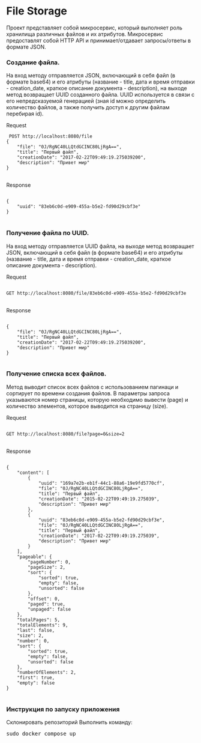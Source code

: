 # File Storage

Проект представляет собой микросервис, который выполняет роль хранилища различных файлов и их атрибутов.
Микросервис предоставлят собой HTTP API и принимает/отдавает запросы/ответы в формате JSON.

### Создание файла.
На вход методу отправляется JSON, включающий в себя файл (в формате base64) и его атрибуты (название - title, дата и
время отправки - creation_date, краткое описание документа - description), на выходе метод возвращает UUID созданного
файла. UUID используется в связи с его непредсказуемой генерацией (зная id можно определить количество файлов, а также 
получить доступ к другим файлам перебирая id).

Request
<pre>
<code> POST http://localhost:8080/file 
{
    "file": "0J/RgNC40LLQtdGCINC80LjRgA==",
    "title": "Первый файл",
    "creationDate": "2017-02-22T09:49:19.275039200",
    "description": "Привет мир"
}
</code>
</pre>

Response
<pre>
<code>
{
    "uuid": "83eb6c0d-e909-455a-b5e2-fd90d29cbf3e"
}
</code>
</pre>
### Получение файла по UUID.
На вход методу отправляется UUID файла, на выходе метод возвращает JSON, включающий в себя файл (в формате base64) и его
атрибуты (название - title, дата и время отправки - creation_date, краткое описание документа - description).

Request
<pre>
<code> 
GET http://localhost:8080/file/83eb6c0d-e909-455a-b5e2-fd90d29cbf3e
</code>
</pre>

Response
<pre>
<code>
{
    "file": "0J/RgNC40LLQtdGCINC80LjRgA==",
    "title": "Первый файл",
    "creationDate": "2017-02-22T09:49:19.275039200",
    "description": "Привет мир"
}
</code>
</pre>

### Получение списка всех файлов.
Метод выводит список всех файлов с использованием пагинаци и сортирует по времени создания файлов.
В параметры запроса указываются номер страницы, которую необходимо вывести (page) и количество элементов, 
которое выводится на страницу (size).

Request
<pre>
<code> 
GET http://localhost:8080/file?page=0&size=2
</code>
</pre>

Response
<pre>
<code>
{
    "content": [
        {
            "uuid": "169a7e2b-eb1f-44c1-88a6-19e9fd5770cf",
            "file": "0J/RgNC40LLQtdGCINC80LjRgA==",
            "title": "Первый файл",
            "creationDate": "2015-02-22T09:49:19.275039",
            "description": "Привет мир"
        },
        {
            "uuid": "83eb6c0d-e909-455a-b5e2-fd90d29cbf3e",
            "file": "0J/RgNC40LLQtdGCINC80LjRgA==",
            "title": "Первый файл",
            "creationDate": "2017-02-22T09:49:19.275039",
            "description": "Привет мир"
        }
    ],
    "pageable": {
        "pageNumber": 0,
        "pageSize": 2,
        "sort": {
            "sorted": true,
            "empty": false,
            "unsorted": false
        },
        "offset": 0,
        "paged": true,
        "unpaged": false
    },
    "totalPages": 5,
    "totalElements": 9,
    "last": false,
    "size": 2,
    "number": 0,
    "sort": {
        "sorted": true,
        "empty": false,
        "unsorted": false
    },
    "numberOfElements": 2,
    "first": true,
    "empty": false
}
</code>
</pre>

### Инструкция по запуску приложения
Склонировать репозиторий
Выполнить команду:
<pre>
sudo docker compose up
</pre>